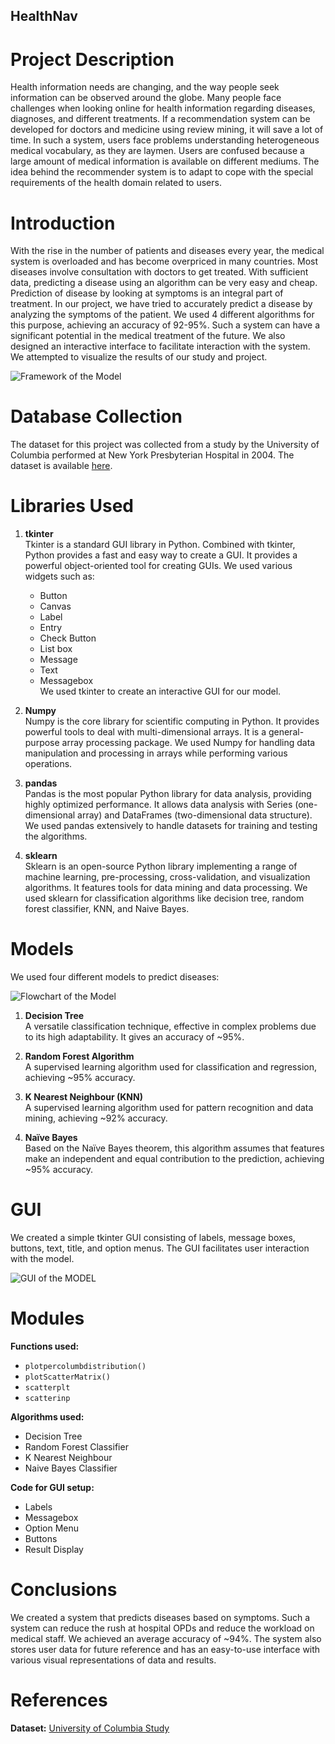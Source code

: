 ## HealthNav
# Project Description
Health information needs are changing, and the way people seek information can be observed around the globe. Many people face challenges when looking online for health information regarding diseases, diagnoses, and different treatments. If a recommendation system can be developed for doctors and medicine using review mining, it will save a lot of time. In such a system, users face problems understanding heterogeneous medical vocabulary, as they are laymen. Users are confused because a large amount of medical information is available on different mediums. The idea behind the recommender system is to adapt to cope with the special requirements of the health domain related to users.

# Introduction
With the rise in the number of patients and diseases every year, the medical system is overloaded and has become overpriced in many countries. Most diseases involve consultation with doctors to get treated. With sufficient data, predicting a disease using an algorithm can be very easy and cheap. Prediction of disease by looking at symptoms is an integral part of treatment. In our project, we have tried to accurately predict a disease by analyzing the symptoms of the patient. We used 4 different algorithms for this purpose, achieving an accuracy of 92-95%. Such a system can have a significant potential in the medical treatment of the future. We also designed an interactive interface to facilitate interaction with the system. We attempted to visualize the results of our study and project.

![Framework of the Model](https://github.com/user-attachments/assets/81623619-c054-47f4-a31f-86b3e85e86ca)

# Database Collection
The dataset for this project was collected from a study by the University of Columbia performed at New York Presbyterian Hospital in 2004. The dataset is available [here](https://example.com).

# Libraries Used
1. **tkinter**  
   Tkinter is a standard GUI library in Python. Combined with tkinter, Python provides a fast and easy way to create a GUI. It provides a powerful object-oriented tool for creating GUIs. We used various widgets such as:
   - Button
   - Canvas
   - Label
   - Entry
   - Check Button
   - List box
   - Message
   - Text
   - Messagebox  
   We used tkinter to create an interactive GUI for our model.

2. **Numpy**  
   Numpy is the core library for scientific computing in Python. It provides powerful tools to deal with multi-dimensional arrays. It is a general-purpose array processing package. We used Numpy for handling data manipulation and processing in arrays while performing various operations.

3. **pandas**  
   Pandas is the most popular Python library for data analysis, providing highly optimized performance. It allows data analysis with Series (one-dimensional array) and DataFrames (two-dimensional data structure). We used pandas extensively to handle datasets for training and testing the algorithms.

4. **sklearn**  
   Sklearn is an open-source Python library implementing a range of machine learning, pre-processing, cross-validation, and visualization algorithms. It features tools for data mining and data processing. We used sklearn for classification algorithms like decision tree, random forest classifier, KNN, and Naive Bayes.

# Models
We used four different models to predict diseases:

![Flowchart of the Model](https://github.com/user-attachments/assets/1490c6c6-5c56-4d4b-8879-74337e0cce0c)

1. **Decision Tree**  
   A versatile classification technique, effective in complex problems due to its high adaptability. It gives an accuracy of ~95%.

2. **Random Forest Algorithm**  
   A supervised learning algorithm used for classification and regression, achieving ~95% accuracy.

3. **K Nearest Neighbour (KNN)**  
   A supervised learning algorithm used for pattern recognition and data mining, achieving ~92% accuracy.

4. **Naïve Bayes**  
   Based on the Naïve Bayes theorem, this algorithm assumes that features make an independent and equal contribution to the prediction, achieving ~95% accuracy.

# GUI
We created a simple tkinter GUI consisting of labels, message boxes, buttons, text, title, and option menus. The GUI facilitates user interaction with the model. 

![GUI of the MODEL](https://github.com/user-attachments/assets/17690eac-6b1f-4f46-a9a9-f84f4c0198d1)

# Modules
**Functions used:**
- `plotpercolumbdistribution()`
- `plotScatterMatrix()`
- `scatterplt`
- `scatterinp`

**Algorithms used:**
- Decision Tree
- Random Forest Classifier
- K Nearest Neighbour
- Naive Bayes Classifier

**Code for GUI setup:**
- Labels
- Messagebox
- Option Menu
- Buttons
- Result Display

# Conclusions
We created a system that predicts diseases based on symptoms. Such a system can reduce the rush at hospital OPDs and reduce the workload on medical staff. We achieved an average accuracy of ~94%. The system also stores user data for future reference and has an easy-to-use interface with various visual representations of data and results.

# References
**Dataset:** [University of Columbia Study](https://example.com)
